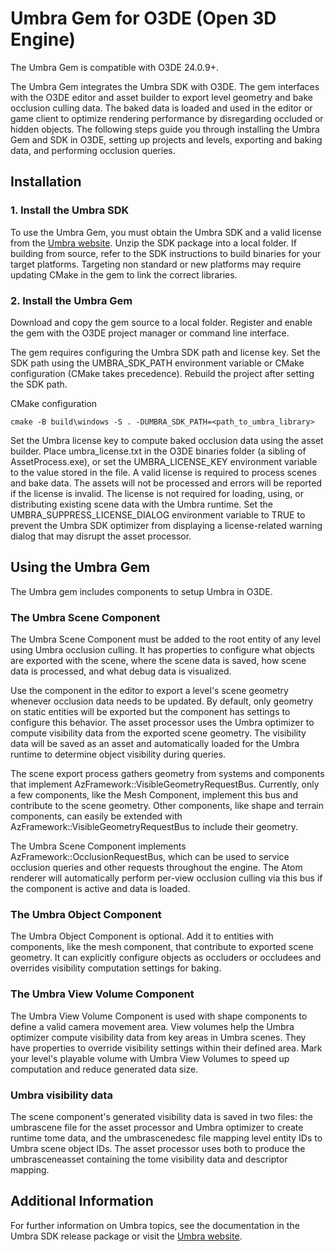 # Umbra Gem for O3DE (Open 3D Engine)

The Umbra Gem is compatible with O3DE 24.0.9+.
 
The Umbra Gem integrates the Umbra SDK with O3DE. The gem interfaces with the O3DE editor and asset builder to export level geometry and bake occlusion culling data. The baked data is loaded and used in the editor or game client to optimize rendering performance by disregarding occluded or hidden objects. The following steps guide you through installing the Umbra Gem and SDK in O3DE, setting up projects and levels, exporting and baking data, and performing occlusion queries.
## Installation

### 1. Install the Umbra SDK

To use the Umbra Gem, you must obtain the Umbra SDK and a valid license from the [Umbra website](https://www.umbra3d.com). Unzip the SDK package into a local folder. If building from source, refer to the SDK instructions to build binaries for your target platforms. Targeting non standard or new platforms may require updating CMake in the gem to link the correct libraries.

### 2. Install the Umbra Gem

Download and copy the gem source to a local folder. Register and enable the gem with the O3DE project manager or command line interface.


The gem requires configuring the Umbra SDK path and license key. Set the SDK path using the UMBRA_SDK_PATH environment variable or CMake configuration (CMake takes precedence). Rebuild the project after setting the SDK path.

CMake configuration
```
cmake -B build\windows -S . -DUMBRA_SDK_PATH=<path_to_umbra_library>
```

Set the Umbra license key to compute baked occlusion data using the asset builder. Place umbra_license.txt in the O3DE binaries folder (a sibling of AssetProcess.exe), or set the UMBRA_LICENSE_KEY environment variable to the value stored in the file. A valid license is required to process scenes and bake data. The assets will not be processed and errors will be reported if the license is invalid. The license is not required for loading, using, or distributing existing scene data with the Umbra runtime. Set the UMBRA_SUPPRESS_LICENSE_DIALOG environment variable to TRUE to prevent the Umbra SDK optimizer from displaying a license-related warning dialog that may disrupt the asset processor.

## Using the Umbra Gem

The Umbra gem includes components to setup Umbra in O3DE.

### The Umbra Scene Component

The Umbra Scene Component must be added to the root entity of any level using Umbra occlusion culling. It has properties to configure what objects are exported with the scene, where the scene data is saved, how scene data is processed, and what debug data is visualized.

Use the component in the editor to export a level's scene geometry whenever occlusion data needs to be updated. By default, only geometry on static entities will be exported but the component has settings to configure this behavior. The asset processor uses the Umbra optimizer to compute visibility data from the exported scene geometry. The visibility data will be saved as an asset and automatically loaded for the Umbra runtime to determine object visibility during queries.

The scene export process gathers geometry from systems and components that implement AzFramework::VisibleGeometryRequestBus. Currently, only a few components, like the Mesh Component, implement this bus and contribute to the scene geometry. Other components, like shape and terrain components, can easily be extended with AzFramework::VisibleGeometryRequestBus to include their geometry. 

The Umbra Scene Component implements AzFramework::OcclusionRequestBus, which can be used to service occlusion queries and other requests throughout the engine. The Atom renderer will automatically perform per-view occlusion culling via this bus if the component is active and data is loaded.

### The Umbra Object Component

The Umbra Object Component is optional. Add it to entities with components, like the mesh component, that contribute to exported scene geometry. It can explicitly configure objects as occluders or occludees and overrides visibility computation settings for baking.

### The Umbra View Volume Component

The Umbra View Volume Component is used with shape components to define a valid camera movement area. View volumes help the Umbra optimizer compute visibility data from key areas in Umbra scenes. They have properties to override visibility settings within their defined area. Mark your level's playable volume with Umbra View Volumes to speed up computation and reduce generated data size.

### Umbra visibility data

The scene component's generated visibility data is saved in two files: the umbrascene file for the asset processor and Umbra optimizer to create runtime tome data, and the umbrascenedesc file mapping level entity IDs to Umbra scene object IDs. The asset processor uses both to produce the umbrasceneasset containing the tome visibility data and descriptor mapping.

## Additional Information

For further information on Umbra topics, see the documentation in the Umbra SDK release package or visit the [Umbra website](https://www.umbra3d.com).